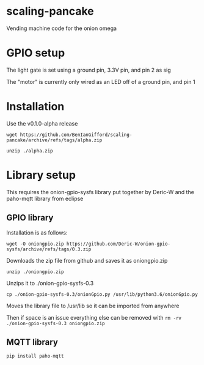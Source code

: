 # scaling-pancake
Vending machine code for the onion omega

# GPIO setup

The light gate is set using a ground pin, 3.3V pin, and pin 2 as sig

The "motor" is currently only wired as an LED off of a ground pin, and pin 1

# Installation 

Use the v0.1.0-alpha release

`wget https://github.com/BenIanGifford/scaling-pancake/archive/refs/tags/alpha.zip`

`unzip ./alpha.zip`

# Library setup

This requires the onion-gpio-sysfs library put together by Deric-W and the paho-mqtt library from eclipse

## GPIO library

Installation is as follows:

`wget -O oniongpio.zip https://github.com/Deric-W/onion-gpio-sysfs/archive/refs/tags/0.3.zip`

Downloads the zip file from github and saves it as oniongpio.zip

`unzip ./oniongpio.zip`

Unzips it to ./onion-gpio-sysfs-0.3

`cp ./onion-gpio-sysfs-0.3/onionGpio.py /usr/lib/python3.6/onionGpio.py`

Moves the library file to /usr/lib so it can be imported from anywhere

Then if space is an issue everything else can be removed with
`rm -rv ./onion-gpio-sysfs-0.3 oniongpio.zip`

## MQTT library

`pip install paho-mqtt`
